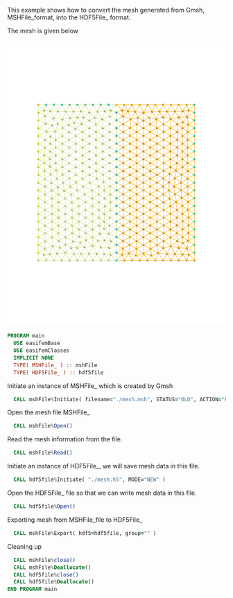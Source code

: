 This example shows how to convert the mesh generated from Gmsh, MSHFile_format, into the HDF5File_ format.

The mesh is given below

![](./figures/mesh.png)

```fortran
PROGRAM main
  USE easifemBase
  USE easifemClasses
  IMPLICIT NONE
  TYPE( MSHFile_ ) :: mshFile
  TYPE( HDF5File_ ) :: hdf5file
```

Initiate an instance of MSHFile_ which is created by Gmsh

```fortran
  CALL mshFile%Initiate( filename="./mesh.msh", STATUS="OLD", ACTION="READ" )
```

Open the mesh file MSHFile_

```fortran
  CALL mshFile%Open()
```

Read the mesh information from the file.

```fortran
  CALL mshFile%Read()
```

Initiate an instance of HDF5File_, we will save mesh data in this file.

```fortran
  CALL hdf5file%Initiate( "./mesh.h5", MODE="NEW" )
```

Open the HDF5File_ file so that we can write mesh data in this file.

```fortran
  CALL hdf5file%Open()
```

Exporting mesh from MSHFile_file to HDF5File_

```fortran
  CALL mshFile%Export( hdf5=hdf5file, group="" )
```

Cleaning up

```fortran
  CALL mshFile%close()
  CALL mshFile%Deallocate()
  CALL hdf5file%close()
  CALL hdf5file%Deallocate()
END PROGRAM main
```
